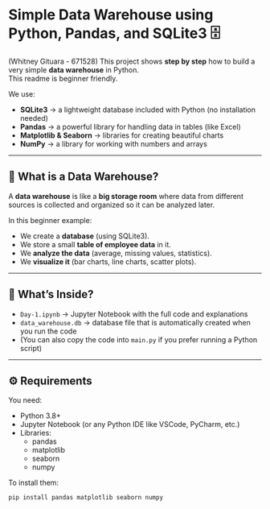 # Simple Data Warehouse using Python, Pandas, and SQLite3 🗄️
(Whitney Gituara - 671528)
This project shows **step by step** how to build a very simple **data warehouse** in Python.  
This readme is beginner friendly.

We use:

- **SQLite3** → a lightweight database included with Python (no installation needed)  
- **Pandas** → a powerful library for handling data in tables (like Excel)  
- **Matplotlib & Seaborn** → libraries for creating beautiful charts  
- **NumPy** → a library for working with numbers and arrays  

---

## 🧾 What is a Data Warehouse?

A **data warehouse** is like a **big storage room** where data from different sources is collected and organized so it can be analyzed later.  

In this beginner example:

- We create a **database** (using SQLite3).  
- We store a small **table of employee data** in it.  
- We **analyze the data** (average, missing values, statistics).  
- We **visualize it** (bar charts, line charts, scatter plots).  

---

## 📂 What’s Inside?

- `Day-1.ipynb` → Jupyter Notebook with the full code and explanations  
- `data_warehouse.db` → database file that is automatically created when you run the code  
- (You can also copy the code into `main.py` if you prefer running a Python script)

---

## ⚙️ Requirements

You need:

- Python 3.8+  
- Jupyter Notebook (or any Python IDE like VSCode, PyCharm, etc.)  
- Libraries:
  - pandas
  - matplotlib
  - seaborn
  - numpy

To install them:

```bash
pip install pandas matplotlib seaborn numpy

